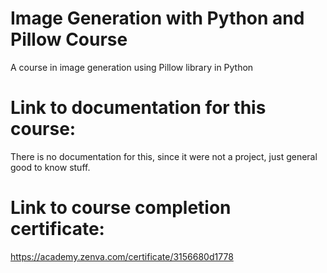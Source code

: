 # Image Generation with Python and Pillow Course
 A course in image generation using Pillow library in Python

# Link to documentation for this course:
There is no documentation for this, since it were not a project, just general good to know stuff.
# Link to course completion certificate:
https://academy.zenva.com/certificate/3156680d1778